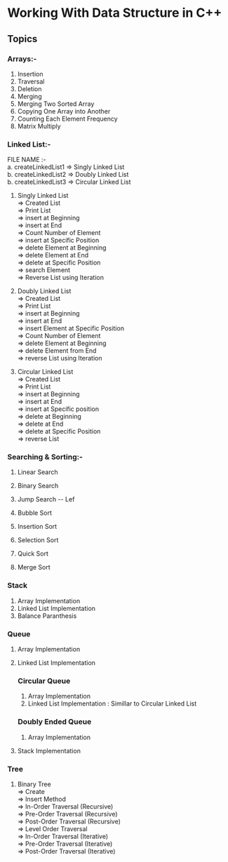 # Working With Data Structure in C++

## Topics

### Arrays:-
1. Insertion
2. Traversal
3. Deletion
4. Merging
5. Merging Two Sorted Array
6. Copying One Array into Another
7. Counting Each Element Frequency
8. Matrix Multiply


### Linked List:-

FILE NAME :- <br>
a. createLinkedList1 => Singly Linked List <br>
b. createLinkedList2 => Doubly Linked List <br>
b. createLinkedList3 => Circular Linked List <br>

1. Singly Linked List <br>
    => Created List <br>
    => Print List <br>
    => insert at Beginning <br>
    => insert at End <br>
    => Count Number of Element <br>
    => insert at Specific Position <br>
    => delete Element at Beginning <br>
    => delete Element at End <br>
    => delete at Specific Position <br>
    => search Element <br>
    => Reverse List using Iteration <br>

2. Doubly Linked List <br>
    => Created List <br>
    => Print List <br>
    => insert at Beginning <br>
    => insert at End <br>
    => insert Element at Specific Position <br>
    => Count Number of Element <br>
    => delete Element at Beginning <br>
    => delete Element from End <br>
    => reverse List using Iteration <br>

3. Circular Linked List <br>
    => Created List <br>
    => Print List <br>
    => insert at Beginning <br>
    => insert at End <br>
    => insert at Specific position <br>
    => delete at Beginning <br>
    => delete at End <br>
    => delete at Specific Position <br>
    => reverse List <br>

### Searching & Sorting:-

1. Linear Search
2. Binary Search
3. Jump Search -- Lef

4. Bubble Sort
5. Insertion Sort
6. Selection Sort
7. Quick Sort
8. Merge Sort


### Stack
1. Array Implementation
2. Linked List Implementation
3. Balance Paranthesis

### Queue
1. Array Implementation
2. Linked List Implementation

    ### Circular Queue
    1. Array Implementation
    2. Linked List Implementation : Simillar to Circular Linked List

    ### Doubly Ended Queue
    1. Array Implementation

3. Stack Implementation

### Tree
1. Binary Tree <br>
    => Create <br>
    => Insert Method <br>
    => In-Order Traversal (Recursive) <br>
    => Pre-Order Traversal (Recursive) <br>
    => Post-Order Traversal (Recursive) <br>
    => Level Order Traversal <br>
    => In-Order Traversal (Iterative) <br>
    => Pre-Order Traversal (Iterative) <br>
    => Post-Order Traversal (Iterative) <br>
